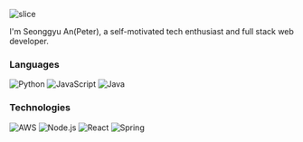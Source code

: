 ![slice](https://capsule-render.vercel.app/api?type=slice&color=auto&height=200&text=Hello!&fontAlign=70&rotate=13&fontAlignY=25&desc=Welcome%20to%20the%20Peter's%20github!&descAlign=70.&descAlignY=44)

<p>
I'm Seonggyu An(Peter), a self-motivated tech enthusiast and full stack web developer.
</p>

 ### Languages

![Python](https://img.shields.io/badge/-Python-000?&logo=Python)
![JavaScript](https://img.shields.io/badge/-JavaScript-000?&logo=JavaScript)
![Java](https://img.shields.io/badge/-Java-000?&logo=Java&logoColor=007396)

### Technologies

![AWS](https://img.shields.io/badge/-AWS-000?&logo=Amazon-AWS&logoColor=F90)
![Node.js](https://img.shields.io/badge/-Node.js-000?&logo=node.js)
![React](https://img.shields.io/badge/-React-000?&logo=React)
![Spring](https://img.shields.io/badge/-Spring-000?&logo=Spring)
